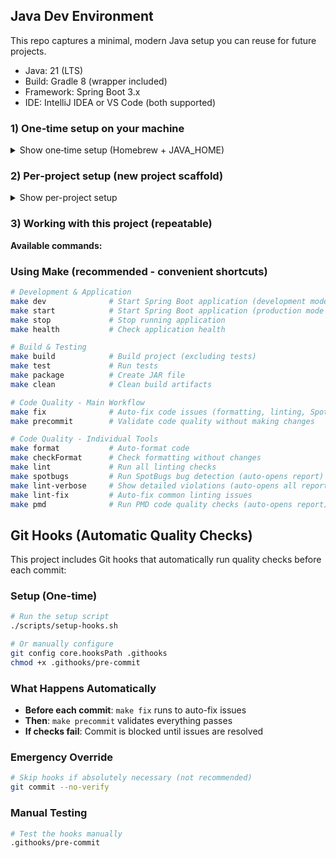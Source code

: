 ## Java Dev Environment

This repo captures a minimal, modern Java setup you can reuse for future projects.

- Java: 21 (LTS)
- Build: Gradle 8 (wrapper included)
- Framework: Spring Boot 3.x
- IDE: IntelliJ IDEA or VS Code (both supported)

### 1) One‑time setup on your machine

<details><summary>Show one‑time setup (Homebrew + JAVA_HOME)</summary>

```bash
brew install --cask temurin@21
brew install gradle maven
brew install --cask intellij-idea-ce  # or intellij-idea

# Code quality tools (optional - formatter is built into Gradle)
# brew install google-java-format  # Not needed - using built-in formatter

# Optional but useful
brew install --cask docker
brew install jenv
```

Ensure `JAVA_HOME` points to JDK 21 (add to `~/.zshrc`):

```bash
echo 'export JAVA_HOME=$(/usr/libexec/java_home -v 21)' >> ~/.zshrc
echo 'export PATH="$JAVA_HOME/bin:$PATH"' >> ~/.zshrc
source ~/.zshrc
```

Verify:

```bash
java -version
gradle -v || true  # optional; project uses the Gradle wrapper
```

</details>

### 2) Per‑project setup (new project scaffold)

<details><summary>Show per-project setup</summary>

When starting a brand‑new Spring Boot project, generate via Spring Initializr (terminal).

Terminal (downloads a zip, unzips into current dir):

```bash
curl -fsSL https://start.spring.io/starter.zip \
  -d type=gradle-project \
  -d language=java \
  -d javaVersion=21 \
  -d packaging=jar \
  -d name=app \
  -d groupId=com.example \
  -d artifactId=app \
  -d dependencies=web,actuator,testcontainers \
  -d baseDir=app \
  -o app.zip
unzip -q app.zip
rsync -a app/ .
rm -rf app app.zip
```

</details>

### 3) Working with this project (repeatable)

**Available commands:**

### Using Make (recommended - convenient shortcuts)

```bash
# Development & Application
make dev              # Start Spring Boot application (development mode with hot reload)
make start            # Start Spring Boot application (production mode from JAR)
make stop             # Stop running application
make health           # Check application health

# Build & Testing
make build            # Build project (excluding tests)
make test             # Run tests
make package          # Create JAR file
make clean            # Clean build artifacts

# Code Quality - Main Workflow
make fix              # Auto-fix code issues (formatting, linting, SpotBugs)
make precommit        # Validate code quality without making changes

# Code Quality - Individual Tools
make format           # Auto-format code
make checkFormat      # Check formatting without changes
make lint             # Run all linting checks
make spotbugs         # Run SpotBugs bug detection (auto-opens report)
make lint-verbose     # Show detailed violations (auto-opens all reports)
make lint-fix         # Auto-fix common linting issues
make pmd              # Run PMD code quality checks (auto-opens report)
```

## Git Hooks (Automatic Quality Checks)

This project includes Git hooks that automatically run quality checks before each commit:

### Setup (One-time)

```bash
# Run the setup script
./scripts/setup-hooks.sh

# Or manually configure
git config core.hooksPath .githooks
chmod +x .githooks/pre-commit
```

### What Happens Automatically

- **Before each commit**: `make fix` runs to auto-fix issues
- **Then**: `make precommit` validates everything passes
- **If checks fail**: Commit is blocked until issues are resolved

### Emergency Override

```bash
# Skip hooks if absolutely necessary (not recommended)
git commit --no-verify
```

### Manual Testing

```bash
# Test the hooks manually
.githooks/pre-commit
```
